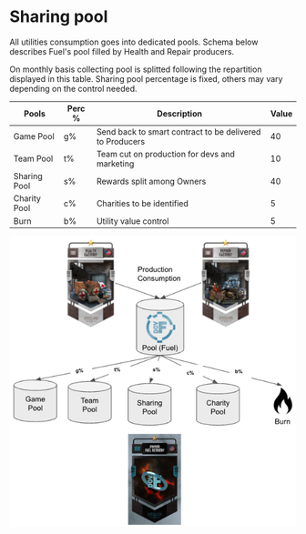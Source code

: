# Sharing pool

All utilities consumption goes into dedicated pools. Schema below describes Fuel's pool filled by Health and Repair producers.

On monthly basis collecting pool is splitted following the repartition displayed in this table. Sharing pool percentage is fixed, others may vary depending on the control needed.

<table><thead><tr><th>Pools</th><th>Perc %</th><th>Description</th><th data-type="number">Value</th></tr></thead><tbody><tr><td>Game Pool</td><td>g%</td><td>Send back to smart contract to be delivered to Producers</td><td>40</td></tr><tr><td>Team Pool</td><td>t%</td><td>Team cut on production for devs and marketing</td><td>10</td></tr><tr><td>Sharing Pool</td><td>s%</td><td>Rewards split among Owners</td><td>40</td></tr><tr><td>Charity Pool</td><td>c%</td><td>Charities to be identified</td><td>5</td></tr><tr><td>Burn</td><td>b%</td><td>Utility value control</td><td>5</td></tr></tbody></table>



![](<../.gitbook/assets/Capture d’écran 2022-05-08 à 12.10.50.png>)

